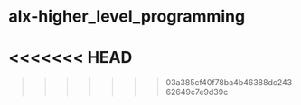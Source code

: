 
# alx-higher_level_programming

<<<<<<< HEAD
=======


>>>>>>> 03a385cf40f78ba4b46388dc24362649c7e9d39c
